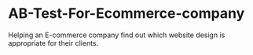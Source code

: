 # AB-Test-For-Ecommerce-company
Helping an E-commerce company find out which website design is appropriate for their clients. 
